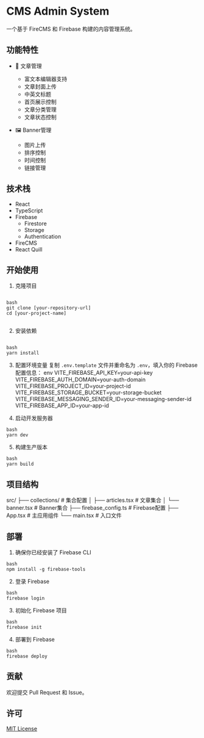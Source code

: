 # CMS Admin System

一个基于 FireCMS 和 Firebase 构建的内容管理系统。

## 功能特性

- 📝 文章管理
  - 富文本编辑器支持
  - 文章封面上传
  - 中英文标题
  - 首页展示控制
  - 文章分类管理
  - 文章状态控制

- 🖼️ Banner管理
  - 图片上传
  - 排序控制
  - 时间控制
  - 链接管理

## 技术栈

- React
- TypeScript
- Firebase
  - Firestore
  - Storage
  - Authentication
- FireCMS
- React Quill

## 开始使用

1. 克隆项目


```

bash
git clone [your-repository-url]
cd [your-project-name]


```


2. 安装依赖
```

bash
yarn install
```


3. 配置环境变量
复制 `.env.template` 文件并重命名为 `.env`，填入你的 Firebase 配置信息：
env
VITE_FIREBASE_API_KEY=your-api-key
VITE_FIREBASE_AUTH_DOMAIN=your-auth-domain
VITE_FIREBASE_PROJECT_ID=your-project-id
VITE_FIREBASE_STORAGE_BUCKET=your-storage-bucket
VITE_FIREBASE_MESSAGING_SENDER_ID=your-messaging-sender-id
VITE_FIREBASE_APP_ID=your-app-id

4. 启动开发服务器

```
bash
yarn dev
```


5. 构建生产版本


```
bash
yarn build
```

## 项目结构


src/
├── collections/ # 集合配置
│ ├── articles.tsx # 文章集合
│ └── banner.tsx # Banner集合
├── firebase_config.ts # Firebase配置
├── App.tsx # 主应用组件
└── main.tsx # 入口文件


## 部署

1. 确保你已经安装了 Firebase CLI

```
bash
npm install -g firebase-tools
```
2. 登录 Firebase

```
bash
firebase login
```


3. 初始化 Firebase 项目


```
bash
firebase init
```

4. 部署到 Firebase


```
bash
firebase deploy
```




## 贡献

欢迎提交 Pull Request 和 Issue。

## 许可

[MIT License](LICENSE)